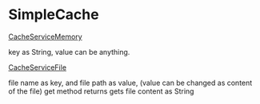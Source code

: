 # SimpleCache

[CacheServiceMemory](https://github.com/devaiahdoni/SimpleCache/blob/master/src/main/java/com/myservices/cache/serviceImpl/CacheServiceMemory.java)

key as String, value can be anything.

[CacheServiceFile](https://github.com/devaiahdoni/SimpleCache/blob/master/src/main/java/com/myservices/cache/serviceImpl/CacheServiceFile.java)

file name as key, and file path as value, (value can be changed as content of the file)
get method returns gets file content as String
